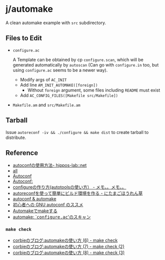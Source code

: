 j/automake
==========

A clean automake example with `src` subdirectory.



Files to Edit
------

* `configure.ac`

  A Template can be obtained by cp `configure.scan`, which will be generated
  automatically by `autoscan`
  (Can go with `configure.in` too, but using `configure.ac` seems to be a newer
  way).

  * Modify args of `AC_INIT`
  * Add line `AM_INIT_AUTOMAKE([foreign])`
    * Without `foreign` argument, some files including `README` must exist
  * Add `AC_CONFIG_FILES([Makefile src/Makefile])`

* `Makefile.am` and `src/Makefile.am`



Tarball
-------

Issue `autoreconf -iv && ./configure && make dist` to create tarball to distribute.



Reference
----------

* [autoconfの使用方法- hippos-lab::net](http://homepage2.nifty.com/hippos/autoconf/index.html)
* [all](http://www.spa.is.uec.ac.jp/~kinuko/slidemaker/autotools/)
* [Autoconf](http://www.gnu.org/savannah-checkouts/gnu/autoconf/manual/autoconf-2.69/html_node/index.html)
* [Autoconf:](http://www.spa.is.uec.ac.jp/~kinuko/slidemaker/autotools/autoconf.html)
* [configureの作り方(autotoolsの使い方） - メモ。。メモ。。](http://nopipi.hatenablog.com/entry/2013/01/14/025509)
* [autoreconfを使って簡単にビルド環境を作る - にたまごほうれん草](http://d.hatena.ne.jp/emergent/20081106/1225896312)
* [autoconf & automake](http://www.jaist.ac.jp/~kiyoshiy/memo/autoconf.html)
* [初心者への GNU autoconf のススメ](http://sharl.haun.org/autoconf.html)
* [Automakeでmakeする](http://www.02.246.ne.jp/~torutk/cxx/automake/automake.html)
* [automake: `<TT>configure.ac</TT>'のスキャン](http://www.bookshelf.jp/texi/automake-ja/automake-ja_5.html)

### `make check` ###

* [corbieのブログ:automakeの使い方 (6) - make check](http://blog.livedoor.jp/corbie/archives/3898817.html)
* [corbieのブログ:automakeの使い方 (7) - make check (2)](http://blog.livedoor.jp/corbie/archives/3933512.html)
* [corbieのブログ:automakeの使い方 (8) - make check (3)](http://blog.livedoor.jp/corbie/archives/3940445.html)
